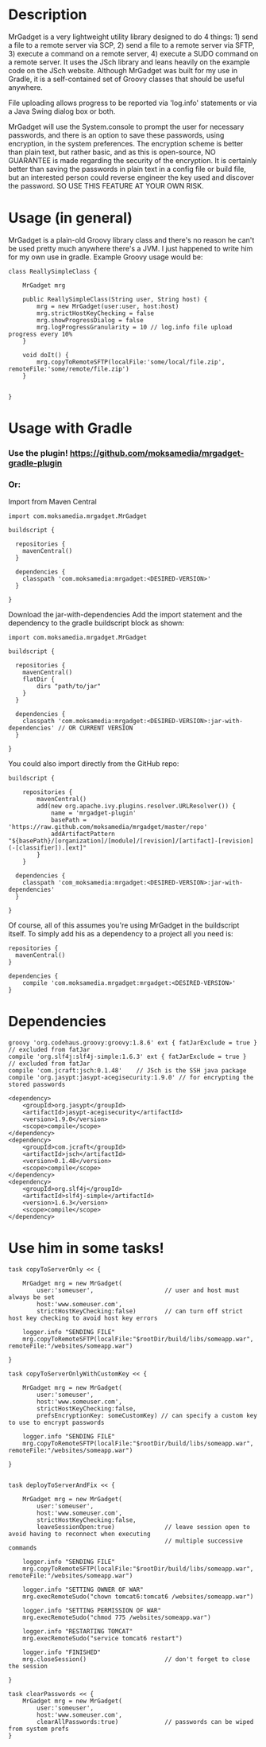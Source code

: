 # Description

MrGadget is a very lightweight utility library designed to do 4 things: 1) send a file to a remote server via SCP, 2) send a file to a remote server via SFTP, 3) execute a command on a remote server, 4) execute a SUDO command on a remote server. It uses the JSch library and leans heavily on the example code on the JSch website. Although MrGadget was built for my use in Gradle, it is a self-contained set of Groovy classes that should be useful anywhere.

File uploading allows progress to be reported via 'log.info' statements or via a Java Swing dialog box or both. 

MrGadget will use the System.console to prompt the user for necessary passwords, and there is an option to save these passwords, using encryption, in the system preferences. The encryption scheme is better than plain text, but rather basic, and as this is open-source, NO GUARANTEE is made regarding the security of the encryption. It is certainly better than saving the passwords in plain text in a config file or build file, but an interested person could reverse engineer the key used and discover the password. SO USE THIS FEATURE AT YOUR OWN RISK.

# Usage (in general)

MrGadget is a plain-old Groovy library class and there's no reason he can't be used pretty much anywhere there's a JVM. I just happened to write him for my own use in gradle. Example Groovy usage would be:

	class ReallySimpleClass {

		MrGadget mrg
	
		public ReallySimpleClass(String user, String host) {
			mrg = new MrGadget(user:user, host:host)
			mrg.strictHostKeyChecking = false
			mrg.showProgressDialog = false 
			mrg.logProgressGranularity = 10 // log.info file upload progress every 10%
		}

		void doIt() {
			mrg.copyToRemoteSFTP(localFile:'some/local/file.zip', remoteFile:'some/remote/file.zip')
		}


	} 

# Usage with Gradle

### Use the plugin! https://github.com/moksamedia/mrgadget-gradle-plugin
### Or:

Import from Maven Central

	import com.moksamedia.mrgadget.MrGadget

	buildscript {
	
	  repositories {
	    mavenCentral()
	  }
    
	  dependencies {
		classpath 'com.moksamedia:mrgadget:<DESIRED-VERSION>'
	  }

	}


Download the jar-with-dependencies
Add the import statement and the dependency to the gradle buildscript block as shown:

	import com.moksamedia.mrgadget.MrGadget

	buildscript {
	
	  repositories {
	    mavenCentral()
		flatDir {
			dirs "path/to/jar"
		}
	  }
    
	  dependencies {
		classpath 'com.moksamedia:mrgadget:<DESIRED-VERSION>:jar-with-dependencies' // OR CURRENT VERSION
	  }

	}

You could also import directly from the GitHub repo:

	buildscript {

		repositories {
			mavenCentral()
			add(new org.apache.ivy.plugins.resolver.URLResolver()) {
				name = 'mrgadget-plugin'
				basePath = 'https://raw.github.com/moksamedia/mrgadget/master/repo'
				addArtifactPattern "${basePath}/[organization]/[module]/[revision]/[artifact]-[revision](-[classifier]).[ext]"
			}
		}

	  dependencies {
		classpath 'com_moksamedia:mrgadget:<DESIRED-VERSION>:jar-with-dependencies'
	  }

	}

Of course, all of this assumes you're using MrGadget in the buildscript itself. To simply add his as a dependency to a project all you need is:

	repositories {
	  mavenCentral()
	}

	dependencies {
		compile 'com.moksamedia.mrgadget:mrgadget:<DESIRED-VERSION>'
	}



# Dependencies

	groovy 'org.codehaus.groovy:groovy:1.8.6' ext { fatJarExclude = true }	// excluded from fatJar
	compile 'org.slf4j:slf4j-simple:1.6.3' ext { fatJarExclude = true }		// excluded from fatJar
	compile 'com.jcraft:jsch:0.1.48'	// JSch is the SSH java package
	compile 'org.jasypt:jasypt-acegisecurity:1.9.0'	// for encrypting the stored passwords

	<dependency>
		<groupId>org.jasypt</groupId>
		<artifactId>jasypt-acegisecurity</artifactId>
		<version>1.9.0</version>
		<scope>compile</scope>
	</dependency>
	<dependency>
		<groupId>com.jcraft</groupId>
		<artifactId>jsch</artifactId>
		<version>0.1.48</version>
		<scope>compile</scope>
	</dependency>
	<dependency>
		<groupId>org.slf4j</groupId>
		<artifactId>slf4j-simple</artifactId>
		<version>1.6.3</version>
		<scope>compile</scope>
	</dependency>

# Use him in some tasks!

	task copyToServerOnly << {
	
		MrGadget mrg = new MrGadget(
			user:'someuser', 					// user and host must always be set
			host:'www.someuser.com', 
			strictHostKeyChecking:false)		// can turn off strict host key checking to avoid host key errors
		
		logger.info "SENDING FILE"
		mrg.copyToRemoteSFTP(localFile:"$rootDir/build/libs/someapp.war", remoteFile:"/websites/someapp.war")

	}
	
	task copyToServerOnlyWithCustomKey << {
	
		MrGadget mrg = new MrGadget(
			user:'someuser', 				
			host:'www.someuser.com', 
			strictHostKeyChecking:false,	
			prefsEncryptionKey: someCustomKey) // can specify a custom key to use to encrypt passwords		
		
		logger.info "SENDING FILE"
		mrg.copyToRemoteSFTP(localFile:"$rootDir/build/libs/someapp.war", remoteFile:"/websites/someapp.war")

	}
	

	task deployToServerAndFix << {
		
		MrGadget mrg = new MrGadget(
			user:'someuser', 
			host:'www.someuser.com', 
			strictHostKeyChecking:false, 
			leaveSessionOpen:true)				// leave session open to avoid having to reconnect when executing
												// multiple successive commands
			
		logger.info "SENDING FILE"
		mrg.copyToRemoteSFTP(localFile:"$rootDir/build/libs/someapp.war", remoteFile:"/websites/someapp.war")
		
		logger.info "SETTING OWNER OF WAR"
		mrg.execRemoteSudo("chown tomcat6:tomcat6 /websites/someapp.war")
		
		logger.info "SETTING PERMISSION OF WAR"
		mrg.execRemoteSudo("chmod 775 /websites/someapp.war")
		
		logger.info "RESTARTING TOMCAT"
		mrg.execRemoteSudo("service tomcat6 restart")
					
		logger.info "FINISHED"
		mrg.closeSession()						// don't forget to close the session

	}

	task clearPasswords << {					
		MrGadget mrg = new MrGadget(
			user:'someuser',
			host:'www.someuser.com',
			clearAllPasswords:true)				// passwords can be wiped from system prefs
	}

